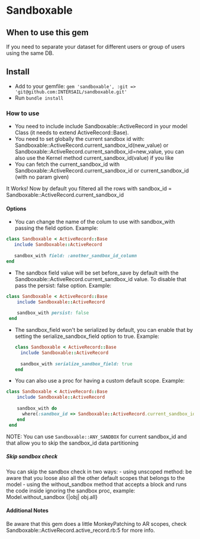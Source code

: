 # Sandboxable

## When to use this gem

If you need to separate your dataset for different users or group of users using the same DB.

## Install

 - Add to your gemfile: ```gem 'sandboxable', :git => 'git@github.com:INTERSAIL/sandboxable.git'```
 - Run ```bundle install```

### How to use

 - You need to include include Sandboxable::ActiveRecord in your model Class (it needs to extend ActiveRecord::Base).
 - You need to set globally the current sandbox id with: Sandboxable::ActiveRecord.current_sandbox_id(new_value) or Sandboxable::ActiveRecord.current_sandbox_id=new_value, you can also use the Kernel method current_sandbox_id(value) if you like
 - You can fetch the current_sandbox_id with Sandboxable::ActiveRecord.current_sandbox_id or current_sandbox_id (with no param given)

 It Works! Now by default you filtered all the rows with sandbox_id = Sandboxable::ActiveRecord.current_sandbox_id

#### Options

 - You can change the name of the colum to use with sandbox_with passing the field option. Example:
 ```ruby
 class Sandboxable < ActiveRecord::Base
    include Sandboxable::ActiveRecord
    
    sandbox_with field: :another_sandbox_id_column
 end
 ```
 
 - The sandbox field value will be set before_save by default with the Sandboxable::ActiveRecord.current_sandbox_id value.
   To disable that pass the persist: false option. Example: 
  ```ruby
  class Sandboxable < ActiveRecord::Base
      include Sandboxable::ActiveRecord
      
      sandbox_with persist: false
   end
   ```
 
 - The sandbox_field won't be serialized by default, you can enable that by setting the serialize_sandbox_field option to true.
   Example:
    ```ruby
    class Sandboxable < ActiveRecord::Base
      include Sandboxable::ActiveRecord
       
      sandbox_with serialize_sandbox_field: true
    end
    ```
 - You can also use a proc for having a custom default scope. Example:
 ```ruby
 class Sandboxable < ActiveRecord::Base
     include Sandboxable::ActiveRecord
     
     sandbox_with do
       where(:sandbox_id => Sandboxable::ActiveRecord.current_sandbox_id)
     end
  end
  ```
  
  NOTE: You can use ```Sandboxable::ANY_SANDBOX``` for current sandbox_id and that allow
  you to skip the sandbox_id data partitioning
 
##### Skip sandbox check
  You can skip the sandbox check in two ways:
     - using unscoped method: be aware that you loose also all the other default scopes that belongs to the model
     - using the without_sandbox method that accepts a block and runs the code inside ignoring the sandbox proc, example:
           Model.without_sandbox {|obj| obj.all}
 
#### Additional Notes

Be aware that this gem does a little MonkeyPatching to AR scopes, check Sandboxable::ActiveRecord.active_record.rb:5 for more info.

 
